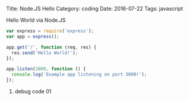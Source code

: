 Title: Node.JS Hello
Category: coding
Date: 2016-07-22
Tags: javascript

Hello World via Node.JS


```javascript
var express = require('express');
var app = express();

app.get('/', function (req, res) {
  res.send('Hello World!');
});

app.listen(3000, function () {
  console.log('Example app listening on port 3000!');
});
```

1. debug code 01
